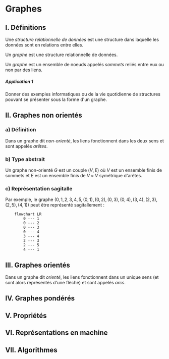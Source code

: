 # Graphes

## I. Définitions

Une *structure relationnelle de données* est une structure dans laquelle les données sont en relations entre elles.

Un *graphe* est une structure relationnelle de données.

Un *graphe* est un ensemble de noeuds appelés *sommets* reliés entre eux ou non par des liens.

##### Application 1

Donner des exemples informatiques ou de la vie quotidienne de structures pouvant se présenter sous la forme d'un graphe.

## II. Graphes non orientés

### a) Définition

Dans un graphe dit *non-orienté*, les liens fonctionnent dans les deux sens et sont appelés *arêtes*.

### b) Type abstrait

Un graphe non-orienté $G$ est un couple $(V,E)$ où $V$ est un ensemble finis de sommets et $E$ est un ensemble finis de $V\times V$ symétrique d'arêtes.

### c) Représentation sagitalle

Par exemple, le graphe $({0, 1, 2, 3, 4, 5}, {(0,1), (0,2), (0,3), (0,4), (3,4), (2,3), (2,5), (4,1)})$ peut être représenté sagitallement :

```mermaid
    flowchart LR
        0 --- 1
        0 --- 2
        0 --- 3
        0 --- 4
        3 --- 4
        2 --- 3
        2 --- 5
        4 --- 1
```

## III. Graphes orientés

Dans un graphe dit *orienté*, les liens fonctionnent dans un unique sens (et sont alors représentés d'une flèche) et sont appelés *arcs*.

## IV. Graphes pondérés

## V. Propriétés

## VI. Représentations en machine

## VII. Algorithmes